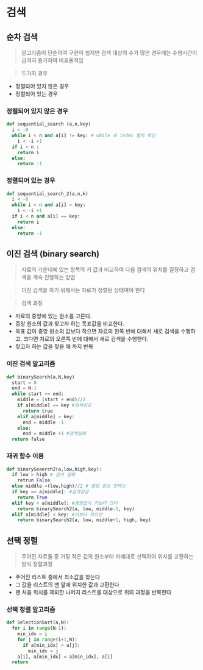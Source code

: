 # 검색

## 순차 검색
>알고리즘이 단순하여 구현이 쉽지만 검색 대상의 수가 많은 경우에는 수행시간이 급격히 증가하여 비효율적임

>두가지 경우
- 정렬되어 있지 않은 경우
- 정렬되어 있는 경우

### 정렬되어 있지 않은 경우

```python
def sequential_search (a,n,key)
  i < -0
  while i < n and a[i] != key: # while 로 index 범위 확인
    i < -i +1
  if i < n : 
    return i
  else: 
    return -1  
```

### 정렬되어 있는 경우

```python
def sequential_search_2(a,n,k)
  i < -0
  while i < n and a[i] < key:
    i < -i +1
  if i < n and a[i] == key:
    return i
  else:
    return -1
```

## 이진 검색 (binary search)
> 자료의 가운데에 있는 항목의 키 값과 비교하여 다음 검색의 위치를 결정하고 검색을 계속 진행하는 방법

> 이진 검색을 하기 위해서는 자료가 정렬된 상태여야 한다

>검색 과정
- 자료의 중앙에 있는 원소를 고른다.
- 중앙 원소의 값과 찾고자 하는 목표값을 비교한다.
- 목표 값이 중앙 원소의 값보다 작으면 자료의 왼쪽 반에 대해서 새로 검색을 수행하고, 크다면 자료의 오른쪽 반에 대해서 새로 검색을 수행한다.
- 찾고자 하는 값을 찾을 때 까지 반복

### 이진 검색 알고리즘

```python 
def binarySearch(a,N,key)
  start = 0
  end = N-1
  while start <= end:
    middle = (start + end)//2
    if a[middle] == key #검색성공
      return true
    elif a[middle] > key:
      end = middle -1
    else:
      end = middle +1 #검색실패
  return false
```

### 재귀 함수 이용
```python
def binarySeaerch2(a,low,high,key):
  if low > high # 검색 실패
    retrun False
  else middle =(low,high)//2 # 중앙 원소 인덱스
  if key == a[middle]: #검색성공
    return True
  elif key < a[middle]: #중앙값이 키보다 크다
    return binarySearch2(a, low, middle-1, key)
  elif a[middle] < key: #키보다 작으면
    return binarySearch2(a, low, middle+1, high, key)
```

## 선택 정렬
> 주어진 자료들 중 가장 작은 값의 원소부터 차례대로 선택하여 위치를 교환하는 방식
> 정렬과정
- 주어진 리스트 중에서 최소값을 찾는다
- 그 값을 리스트의 맨 앞에 위치한 값과 교환한다
- 맨 처음 위치를 제외한 나머지 리스트를 대상으로 위의 과정을 반복한다

### 선택 정렬 알고리즘
```python
def SelectionSort(a,N):
  for i in range(N-1):
    min_idx = i
    for j in range(i+1,N):
      if a[min_idx] > a[j]:
        min_idx = j
    a[i], a[min_idx] = a[min_idx], a[i]
  return
```